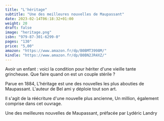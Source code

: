 ```yaml
---
title: "L'héritage"
subtitle: "Une des meilleures nouvelles de Maupassant"
date: 2023-02-14T06:18:32+01:00
weight: 20
draft: false
image: "heritage.png"
isbn: "979-87-301-6299-0"
pages: "130"
price: "5,00"
amazon: "https://www.amazon.fr/dp/B0BMT3998M/"
kindle: "https://www.amazon.fr/dp/B0BN2JR4XZ/"
---
```


Avoir un enfant : voici la condition pour hériter d'une vieille tante grincheuse. Que faire quand on est un couple stérile ?

Parue en 1884, L'héritage est une des nouvelles les plus abouties de Maupassant. L'auteur de Bel ami y déploie tout son art.

Il s'agit de la réécriture d'une nouvelle plus ancienne, Un million, également comprise dans cet ouvrage.

Une des meilleures nouvelles de Maupassant, préfacée par Lydéric Landry

